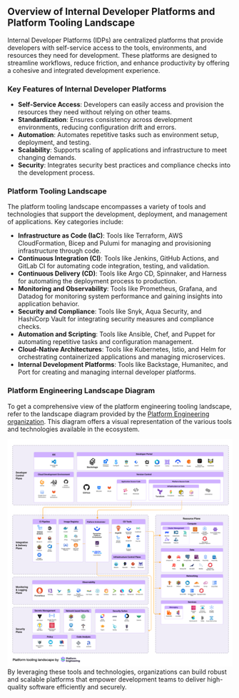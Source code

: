 ## Overview of Internal Developer Platforms and Platform Tooling Landscape

Internal Developer Platforms (IDPs) are centralized platforms that provide developers with self-service access to the tools, environments, and resources they need for development. These platforms are designed to streamline workflows, reduce friction, and enhance productivity by offering a cohesive and integrated development experience.

### Key Features of Internal Developer Platforms

- **Self-Service Access**: Developers can easily access and provision the resources they need without relying on other teams.
- **Standardization**: Ensures consistency across development environments, reducing configuration drift and errors.
- **Automation**: Automates repetitive tasks such as environment setup, deployment, and testing.
- **Scalability**: Supports scaling of applications and infrastructure to meet changing demands.
- **Security**: Integrates security best practices and compliance checks into the development process.

### Platform Tooling Landscape

The platform tooling landscape encompasses a variety of tools and technologies that support the development, deployment, and management of applications. Key categories include:

- **Infrastructure as Code (IaC)**: Tools like Terraform, AWS CloudFormation, Bicep and Pulumi for managing and provisioning infrastructure through code.
- **Continuous Integration (CI)**: Tools like Jenkins, GitHub Actions, and GitLab CI for automating code integration, testing, and validation.
- **Continuous Delivery (CD)**: Tools like Argo CD, Spinnaker, and Harness for automating the deployment process to production.
- **Monitoring and Observability**: Tools like Prometheus, Grafana, and Datadog for monitoring system performance and gaining insights into application behavior.
- **Security and Compliance**: Tools like Snyk, Aqua Security, and HashiCorp Vault for integrating security measures and compliance checks.
- **Automation and Scripting**: Tools like Ansible, Chef, and Puppet for automating repetitive tasks and configuration management.
- **Cloud-Native Architectures**: Tools like Kubernetes, Istio, and Helm for orchestrating containerized applications and managing microservices.
- **Internal Development Platforms**: Tools like Backstage, Humanitec, and Port for creating and managing internal developer platforms.

### Platform Engineering Landscape Diagram

To get a comprehensive view of the platform engineering tooling landscape, refer to the landscape diagram provided by the [Platform Engineering organization](https://platformengineering.org). This diagram offers a visual representation of the various tools and technologies available in the ecosystem.

![Platform Engineering Landscape Diagram](/docs/images/landscape.jpg)
By leveraging these tools and technologies, organizations can build robust and scalable platforms that empower development teams to deliver high-quality software efficiently and securely.